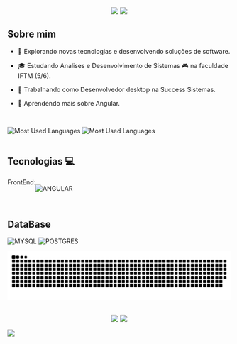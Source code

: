 <!-- computaroiaaa + gatinho-->
<div align="center">
<img src="https://readme-typing-svg.herokuapp.com/?font=Cambria&size=35&center=true&vCenter=true&width=500&height=70&duration=4000&lines=Editor+De+Lista+De+Dados;" /> <img src="https://media.giphy.com/media/WUlplcMpOCEmTGBtBW/giphy.gif" width="100">
</div>

 ## Sobre mim

- 🤔 Explorando novas tecnologias e desenvolvendo soluções de software.
- 🎓 Estudando  Analises e Desenvolvimento de Sistemas 🎮 na faculdade IFTM (5/6).
- 💼 Trabalhando como Desenvolvedor desktop na Success Sistemas.
- 🌱 Aprendendo mais sobre Angular.
  
  <br>
<!-- status-->

<div style="display: flex;">
  <div align="center">
   <img height="150em" src="https://github-readme-stats.vercel.app/api?username=dionatas-thomaz&card_width=390&layout=compact&hide_title=false&count_private=true&langs_count=4&show_icons=true&title_color=FF00F6&bg_color=000&text_color=8B8B8B&border_radius=3&border_color=561760&count_private=true" alt="Most Used Languages">
   <img height="150em" src="https://github-readme-stats-jackgraymer.vercel.app/api/top-langs/?username=dionatas-thomaz&card_width=390&layout=compact&hide_title=false&count_private=true&langs_count=4&show_icons=true&title_color=FF00F6&bg_color=000&text_color=8B8B8B&border_radius=3&border_color=561760&count_private=true" alt="Most Used Languages"">
</div>
</div>
<br>

<!--tecnologias icone-->
 <h2 align="left">
    Tecnologias 💻
  </h2>
<div style="display: flex; ">
FrontEnd:

![ANGULAR](https://img.shields.io/badge/Angular-DD0031?style=for-the-badge&logo=angular&logoColor=white)
<!-- <img src="https://res.cloudinary.com/nico1711/image/upload/c_scale,h_30/v1598849661/css_jtfcoz.png" alt="css-logotipo-html">
<img src="https://res.cloudinary.com/nico1711/image/upload/c_scale,h_30/v1598850235/html_1_whl9rj.png" alt="logotipo-html"> -->
 </div>
 </br/>
 <h2 align="left">
    DataBase
 </h2>

![MYSQL](https://img.shields.io/badge/MySQL-00000F?style=for-the-badge&logo=mysql&logoColor=white)
![POSTGRES](https://img.shields.io/badge/PostgreSQL-316192?style=for-the-badge&logo=postgresql&logoColor=white)

<!--
<div style="display: flex;">
  <img height="20" src="https://img.shields.io/badge/Linux-FCC624?style=for-the-badge&logo=linux&logoColor=black"/>
<img src="https://img.shields.io/badge/-Git-333333?style=flat&logo=git"/>
<img  src="https://img.shields.io/badge/-GitHub-333333?style=flat&logo=github"/>
<img height="20" src="https://img.shields.io/badge/Visual_Studio_Code-0078D4?style=for-the-badge&logo=visual%20studio%20code&logoColor=white"/>
<img height="20" src="https://img.shields.io/badge/IntelliJ_IDEA-000000.svg?style=for-the-badge&logo=intellij-idea&logoColor=white"/>
</div></br/> -->

<!--<h1 align="center">
  Cursando Analises e Desenvolvimento de Sistemas 🎮
</h1>-->
<!-- snake-->
<picture align="center">
  <source media="(prefers-color-scheme: dark)" srcset="https://raw.githubusercontent.com/dionatas-thomaz/dionatas-thomaz/output/github-contribution-grid-snake-dark.svg">
  <source media="(prefers-color-scheme: light)" srcset="https://raw.githubusercontent.com/dionatas-thomaz/dionatas-thomaz/output/github-contribution-grid-snake-dark.svg">
  <img align="center" alt="github contribution grid snake animation" src="https://raw.githubusercontent.com/mari4souza/mari4souza/output/github-contribution-grid-snake.svg">
</picture>
<br><br>
<!-- raposa gif-->
<div align="right">                                            


</div>
<br>
<div align="center">
<img src="https://readme-typing-svg.herokuapp.com/?font=Cambria&size=30&center=true&vCenter=true&width=500&height=70&duration=4000&lines=às+vezes+0+às+vezes+1;" /> <img src="https://raw.githubusercontent.com/innng/innng/master/assets/kyubey.gif" height="40" />
</div>

![](https://komarev.com/ghpvc/?username=dionatas-thomaz)

